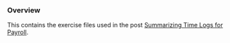 ### Overview

This contains the exercise files used in the post [Summarizing Time Logs for Payroll](https://powerqueryforaccountants.com/post/summarizing-time-logs-for-payroll/).